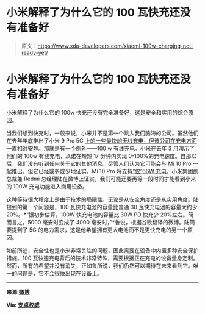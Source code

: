 # 小米解释了为什么它的 100 瓦快充还没有准备好

> 原文：<https://www.xda-developers.com/xiaomi-100w-charging-not-ready-yet/>

# 小米解释了为什么它的 100 瓦快充还没有准备好

小米解释了为什么它的 100w 快充还没有完全准备好，这是安全和实用的综合原因。

当我们想到快充时，一般来说，小米并不是第一个跳入我们脑海的公司。虽然他们在去年年底推出了小米 9 Pro 5G [上的一些最快的无线充电，但该公司在充电方面一直相对安静。那就是有一个例外——](https://www.xda-developers.com/xiaomi-mi-charge-turbo-wireless-fast-reverse-charging-30w-9-pro-5g/)[100 w 有线充电](https://www.xda-developers.com/xiaomi-demos-100w-super-charge-turbo/)。小米在去年 3 月演示了他们的 100w 有线充电，承诺在短短 17 分钟内实现 0-100%的充电速度。自那以后，我们没有听到任何关于它的其他消息，尽管人们认为它可能会与 Mi 10 Pro 一起推出，但它已经或多或少地证实，Mi 10 Pro 将支持[“仅”66W 充电](https://www.xda-developers.com/xiaomi-mi-10-pro-confirmed-miui-11-66w-fast-charging/)。小米集团副总裁兼 Redmi 总经理陆在微博上证实，我们可能还要再等一段时间才能看到小米的 100W 充电功能进入商用设备。

这种等待很大程度上是由于技术的局限性，无论是从安全角度还是从实用角度。陆提到的第一个问题是，100 瓦快充电池的容量比普通 30 瓦快充电池的容量大约少 20%。*“据初步估算，100W 快充电池的容量比 30W PD 快充少 20%左右。简而言之，5000 毫安时变成了 4000 毫安时，”*鲁说，根据谷歌翻译的微博。陆简要提到了 5G 的电力需求，这是他希望拥有更大电池而不是更快充电的另一个原因。

如前所述，安全性也是小米非常关注的问题，因此需要在设备中内置多种安全保护措施。100 瓦快速充电背后的技术非常特殊，需要根据正在充电的设备量身定制。然而，所有的希望并没有消失，正如鲁所说，我们仍然可以期待在未来看到它。唯一的问题是，它不会很快出现在设备上。

* * *

**来源:[微博](https://www.weibo.com/1892653244/IsBHJFGh2)**

**Via: [安卓权威](https://www.androidauthority.com/xiaomi-100w-charging-degradation-1080016/)**